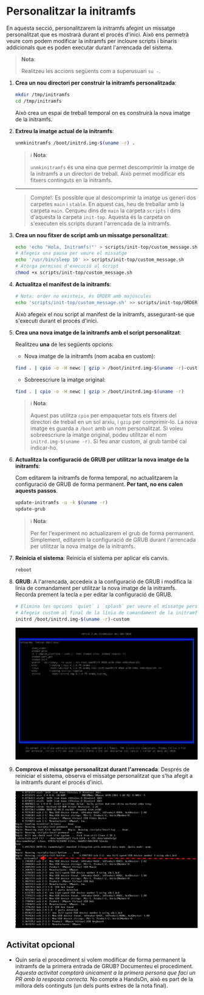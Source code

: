 # Personalitzar la initramfs

En aquesta secció, personalitzarem la initramfs afegint un missatge personalitzat que es mostrarà durant el procés d'inici. Això ens permetrà veure com podem modificar la initramfs per incloure scripts i binaris addicionals que es poden executar durant l'arrencada del sistema.

> **Nota**:
>
> Realitzeu les accions següents com a superusuari `su -`.

1. **Crea un nou directori per construir la initramfs personalitzada**:

    ```bash
    mkdir /tmp/initramfs
    cd /tmp/initramfs
    ```

    Això crea un espai de treball temporal on es construirà la nova imatge de la initramfs.

2. **Extreu la imatge actual de la initramfs**:

    ```bash
    unmkinitramfs /boot/initrd.img-$(uname -r) .
    ```

    > ℹ️ **Nota**:
    >
    > `unmkinitramfs` és una eina que permet descomprimir la imatge de la initramfs a un directori de treball. Això permet modificar els fitxers continguts en la initramfs.

    ---

    > Compte!:
    > Es possible que al descomprimir la imatge us generi dos carpetes `main` i `stable`. En aquest cas, heu de treballar amb la carpeta `main`.
    > Cerqueu dins de `main` la carpeta `scripts` i dins d'aquesta la carpeta `init-top`. Aquesta és la carpeta on s'executen els scripts durant l'arrencada de la initramfs.

3. **Crea un nou fitxer de script amb un missatge personalitzat**:

    ```bash
    echo 'echo "Hola, Initramfs!"' > scripts/init-top/custom_message.sh
    # Afegeix una pausa per veure el missatge
    echo '/usr/bin/sleep 10' >> scripts/init-top/custom_message.sh
    # Atorga permisos d'execució al script
    chmod +x scripts/init-top/custom_message.sh
    ```

4. **Actualitza el manifest de la initramfs**:

    ```bash
    # Nota: order no existeix, és ORDER amb majúscules 
    echo 'scripts/init-top/custom_message.sh' >> scripts/init-top/ORDER
    ```

    Això afegeix el nou script al manifest de la initramfs, assegurant-se que s'executi durant el procés d'inici.

5. **Crea una nova imatge de la initramfs amb el script personalitzat**:

    Realitzeu **una** de les següents opcions:

    * Nova imatge de la initramfs (nom acaba en custom):

    ```bash
    find . | cpio -o -H newc | gzip > /boot/initrd.img-$(uname -r)-custom
    ```

    * Sobreescriure la imatge original:

    ```bash
    find . | cpio -o -H newc | gzip > /boot/initrd.img-$(uname -r)
    ```

    > ℹ️ **Nota**:
    >
    > Aquest pas utilitza `cpio` per empaquetar tots els fitxers del directori de treball en un sol arxiu, i `gzip` per comprimir-lo. La nova imatge es guarda a `/boot` amb un nom personalitzat. Si voleu sobreescriure la imatge original, podeu utilitzar el nom `initrd.img-$(uname -r)`. Si feu anar custom, al grub també cal indicar-ho.

6. **Actualitza la configuració de GRUB per utilitzar la nova imatge de la initramfs**:

    Com editarem la initramfs de forma temporal, no actualitzarem la configuració de GRUB de forma permanent. **Per tant, no ens calen aquests passos**.

    ```bash
    update-initramfs -u -k $(uname -r)
    update-grub
    ```

    > ℹ️ **Nota**:
    >
    > Per fer l'experiment no actualizarem el grub de forma permanent. Simplement, editarem la configuració de GRUB durant l'arrencada per utilitzar la nova imatge de la initramfs.

7. **Reinicia el sistema**: Reinicia el sistema per aplicar els canvis.

    ```bash
    reboot
    ```

8. **GRUB**: A l'arrencada, accedeix a la configuració de GRUB i modifica la línia de comandament per utilitzar la nova imatge de la initramfs. Recorda prement la tecla `e` per editar la configuració de GRUB.

    ```bash
    # Elimina les opcions `quiet` i `splash` per veure el missatge personalitzat
    # Afegeix custom al final de la línia de comandament de la initramfs
    initrd /boot/initrd.img-$(uname -r)-custom
    ```

    ![GRUB Personalitzat](../figures/initramfs/grub_custom.png)

9. **Comprova el missatge personalitzat durant l'arrencada**: Després de reiniciar el sistema, observa el missatge personalitzat que s'ha afegit a la initramfs durant el procés d'inici.

    ![Missatge Personalitzat](../figures/initramfs/custom_message.png)

## Activitat opcional

* Quin seria el procediment si volem modificar de forma permanent la initramfs de la primera entrada de GRUB? Documenteu el procediment. *Aquesta activitat comptarà únicament a la primera persona que faci un PR amb la resposta correcta.* No compte a HandsOn, això es part de la millora dels continguts (un dels punts extres de la nota final).